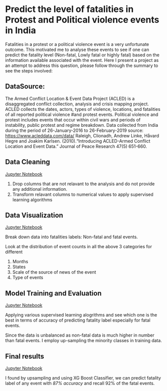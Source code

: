# Predict the level of fatalities in Protest and Political violence events in India

Fatalities in a protest or a political violence event is a very unfortunate outcome. This motivated me to analyse these events to see if one can predict the fatality level (Non-fatal, Lowly fatal or highly fatal) based on the information available associated with the event. Here I present a project as an attempt to address this question, please follow through the summary to see the steps involved:


## DataSource:

The Armed Conflict Location & Event Data Project (ACLED) is a disaggregated conflict collection, analysis and crisis
mapping project. ACLED collects the dates, actors, types of violence, locations, and fatalities of all reported political violence 
#and protest events. Political violence and protest includes events that occur within civil wars and periods of instability, public protest and regime breakdown. Data collected from India during the period of 26-January-2016 to 26-February-2019
source: https://www.acleddata.com/data/
Raleigh, Clionadh, Andrew Linke, Håvard Hegre and Joakim Karlsen. (2010).“Introducing ACLED-Armed Conflict Location and Event Data.” Journal of Peace Research 47(5) 651-660.

## Data Cleaning

[Jupyter Notebook](https://github.com/ViditAg/Predict_Political_violence_Fatalities/blob/master/Data_Cleaning.ipynb)

1. Drop columns that are not relavant to the analysis and do not provide any additional information.
2. Transform relavant columns to numerical values to apply supervised learning algorithms

## Data Visualization

[Jupyter Notebook](https://github.com/ViditAg/Predict_Political_violence_Fatalities/blob/master/Data_visualization.ipynb)

Break down data into fatalities labels: Non-fatal and fatal events.

Look at the distribution of event counts in all the above 3 categories for different

1. Months
2. States
4. Scale of the source of news of the event
3. Type of events

## Model Training and Evaluation

[Jupyter Notebook](https://github.com/ViditAg/Predict_Political_violence_Fatalities/blob/master/Model_training_and_evaluation.ipynb)

Applying various supervised learning alogrithms and see which one is the best in terms of accuracy of predicting fatality label especially for fatal events.

Since the data is unbalanced as non-fatal data is much higher in number than fatal events. I employ up-sampling the minority classes in training data.

## Final results

[Jupyter Notebook](https://github.com/ViditAg/Predict_Political_violence_Fatalities/blob/master/Final_Results.ipynb)

I found by upsampling and using XG Boost Classifier, we can predict fatality label of any event with *87% accuracy* and recall 92% of the fatal events.
